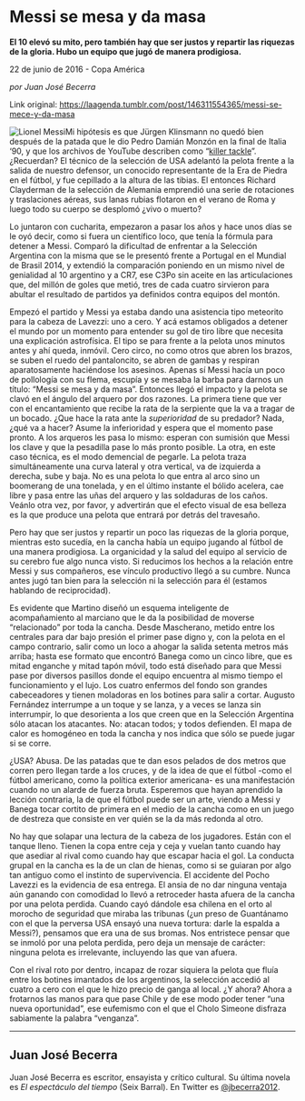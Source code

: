 # Messi se mesa y da masa

**El 10 elevó su mito, pero también hay que ser justos y repartir las riquezas de la gloria.
Hubo un equipo que jugó de manera prodigiosa.**

22 de junio de 2016 - Copa América

_por Juan José Becerra_

Link original: https://laagenda.tumblr.com/post/146311554365/messi-se-mece-y-da-masa

![Lionel Messi](https://64.media.tumblr.com/2cdf52e0e17d6dd3f330795bee35fbf3/tumblr_inline_pk030oBadw1t6q87u_500.png)Mi
hipótesis es que Jürgen Klinsmann no quedó bien después de la
patada que le dio Pedro Damián Monzón en la final de Italia ‘90, y
que los archivos de YouTube describen como “[killer
tackle](https://www.youtube.com/watch?v=LaPZnPzmNPA)”. ¿Recuerdan? El técnico de la selección de USA
adelantó la pelota frente a la salida de nuestro defensor, un
conocido representante de la Era de Piedra en el fútbol, y fue
cepillado a la altura de las tibias. El entonces Richard Clayderman
de la selección de Alemania emprendió una serie de rotaciones y
traslaciones aéreas, sus lanas rubias flotaron en el verano de Roma
y luego todo su cuerpo se desplomó ¿vivo o muerto? 


Lo
juntaron con cucharita, empezaron a pasar los años y hace unos días
se le oyó decir, como si fuera un científico loco, que tenía la
fórmula para detener a Messi. Comparó la dificultad de enfrentar a
la Selección Argentina con la misma que se le presentó frente a
Portugal en el Mundial de Brasil 2014, y extendió la comparación
poniendo en un mismo nivel de genialidad al 10 argentino y a CR7, ese
C3Po sin aceite en las articulaciones que, del millón de goles que
metió, tres de cada cuatro sirvieron para abultar el resultado de
partidos ya definidos contra equipos del montón.

Empezó
el partido y Messi ya estaba dando una asistencia tipo meteorito para
la cabeza de Lavezzi: uno a cero. Y acá estamos obligados a detener
el mundo por un momento para entender su gol de tiro libre que
necesita una explicación astrofísica. El tipo se para frente a la
pelota unos minutos antes y ahí queda, inmóvil. Cero circo, no como
otros que abren los brazos, se suben el ruedo del pantaloncito, se
abren de gambas y respiran aparatosamente haciéndose los asesinos.
Apenas sí Messi hacía un poco de pollología con su flema, escupía
y se mesaba la barba para darnos un título: “Messi se mesa y da
masa”. Entonces llegó el impacto y la pelota se clavó en el
ángulo del arquero por dos razones. La primera tiene que ver con el
encantamiento que recibe la rata de la serpiente que la va a tragar
de un bocado. ¿Que hace la rata ante la *superioridad*
de su predador? Nada, ¿qué va a hacer? Asume la inferioridad y
espera que el momento pase pronto. A los arqueros les pasa lo mismo:
esperan con sumisión que Messi los clave y que la pesadilla pase lo
más pronto posible. La otra, en este caso técnica, es el modo
demencial de pegarle. La pelota traza simultáneamente una curva
lateral y otra vertical, va de izquierda a derecha, sube y baja. No
es una pelota lo que entra al arco sino un boomerang de una tonelada,
y en el último instante el bólido acelera, cae libre y pasa entre
las uñas del arquero y las soldaduras de los caños. Veánlo otra
vez, por favor, y advertirán que el efecto visual de esa belleza es
la que produce una pelota que entrará por detrás del travesaño.

Pero
hay que ser justos y repartir un poco las riquezas de la gloria
porque, mientras esto sucedía, en la cancha había un equipo jugando
al fútbol de una manera prodigiosa. La organicidad y la salud del
equipo al servicio de su cerebro fue algo nunca visto. Si reducimos
los hechos a la relación entre Messi y sus compañeros, ese vínculo
productivo llegó a su cumbre. Nunca antes jugó tan bien para la
selección ni la selección para él (estamos hablando de
reciprocidad). 


  
  
Es
evidente que Martino diseñó un esquema inteligente de
acompañamiento al marciano que le da la posibilidad de moverse
“relacionado” por toda la cancha. Desde Mascherano, metido
entre los centrales para dar bajo presión el primer pase digno y,
con la pelota en el campo contrario, salir como un loco a ahogar la
salida setenta metros más arriba; hasta ese formato que encontró
Banega como un cinco libre, que es mitad enganche y mitad tapón
móvil, todo está diseñado para que Messi pase por diversos
pasillos donde el equipo encuentra al mismo tiempo el funcionamiento
y el lujo. Los cuatro enfermos del fondo son grandes cabeceadores y
tienen moladoras en los botines para salir a cortar. Augusto
Fernández interrumpe a un toque y se lanza, y a veces se lanza sin
interrumpir, lo que desorienta a los que creen que en la Selección
Argentina sólo atacan los atacantes. No: atacan todos; y todos
defienden. El mapa de calor es homogéneo en toda la cancha y nos
indica que sólo se puede jugar si se corre.

¿USA?
Abusa. De las patadas que te dan esos pelados de dos metros que
corren pero llegan tarde a los cruces, y de la idea de que el fútbol
-como el fútbol americano, como la política exterior americana- es
una manifestación cuando no un alarde de fuerza bruta. Esperemos que
hayan aprendido la lección contraria, la de que el fútbol puede ser
un arte, viendo a Messi y Banega tocar cortito de primera en el medio
de la cancha como en un juego de destreza que consiste en ver quién
se la da más redonda al otro.

No
hay que solapar una lectura de la cabeza de los jugadores. Están con
el tanque lleno. Tienen la copa entre ceja y ceja y vuelan tanto
cuando hay que asediar al rival como cuando hay que escapar hacia el
gol. La conducta grupal en la cancha es la de un clan de hienas, como
si se guiaran por algo tan antiguo como el instinto de supervivencia.
El accidente del Pocho Lavezzi es la evidencia de esa entrega. El
ansia de no dar ninguna ventaja aún ganando con comodidad lo llevó
a retroceder hasta afuera de la cancha por una pelota perdida. Cuando
cayó dándole esa chilena en el orto al morocho de seguridad que
miraba las tribunas (¿un preso de Guantánamo con el que la perversa
USA ensayó una nueva tortura: darle la espalda a Messi?), pensamos
que era una de sus bromas. Nos entristece pensar que se inmoló
por una pelota perdida, pero deja un mensaje de carácter: ninguna
pelota es irrelevante, incluyendo las que van afuera. 


Con
el rival roto por dentro, incapaz de rozar siquiera la pelota que
fluía entre los botines imantados de los argentinos, la selección
accedió al cuatro a cero con el que  le hizo precio de ganga al
local. ¿Y ahora? Ahora a frotarnos las manos para que pase Chile y
de ese modo poder tener “una nueva oportunidad”, ese
eufemismo con el que el Cholo Simeone disfraza sabiamente la palabra
“venganza”. 




---

 Juan José Becerra
------------------

 Juan José Becerra es escritor, ensayista y crítico cultural. Su última novela es *El espectáculo del tiempo* (Seix Barral). En Twitter es [@jbecerra2012](https://twitter.com/jbecerra2012). 

